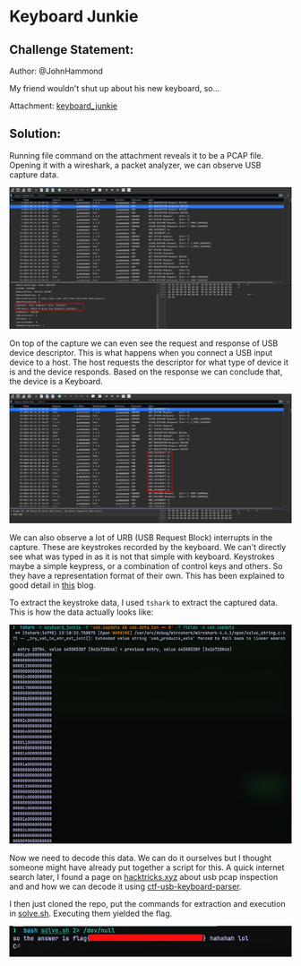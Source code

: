 # Keyboard Junkie
## Challenge Statement:
Author: @JohnHammond
 
My friend wouldn't shut up about his new keyboard, so...

Attachment: [keyboard_junkie](keyboard_junkie)

## Solution:
Running file command on the attachment reveals it to be a PCAP file. Opening it with a wireshark, a packet analyzer, we can observe USB capture data. 

![usb descriptor](assets/1.png)

On top of the capture we can even see the request and response of USB device descriptor. This is what happens when you connect a USB input device to a host. The host requests the descriptor for what type of device it is and the device responds. Based on the response we can conclude that, the device is a Keyboard.

![urb in](assets/2.png)

We can also observe a lot of URB (USB Request Block) interrupts in the capture. These are keystrokes recorded by the keyboard. We can't directly see what was typed in as it is not that simple with keyboard. Keystrokes maybe a simple keypress, or a combination of control keys and others. So they have a representation format of their own. This has been explained to good detail in [this](https://05t3.github.io/posts/Dissecting-USB-Traffic/#decoding-hid-data) blog. 

To extract the keystroke data, I used `tshark` to extract the captured data. This is how the data actually looks like:

![usb capdata](assets/3.png)

Now we need to decode this data. We can do it ourselves but I thought someone might have already put together a script for this. A quick internet search later, I found a page on [hacktricks.xyz](https://book.hacktricks.xyz/generic-methodologies-and-resources/basic-forensic-methodology/pcap-inspection/usb-keystrokes) about usb pcap inspection and and how we can decode it using [ctf-usb-keyboard-parser](https://github.com/TeamRocketIst/ctf-usb-keyboard-parser).

I then just cloned the repo, put the commands for extraction and execution in [solve.sh](solve.sh). Executing them yielded the flag.

![flag](assets/4.png)


